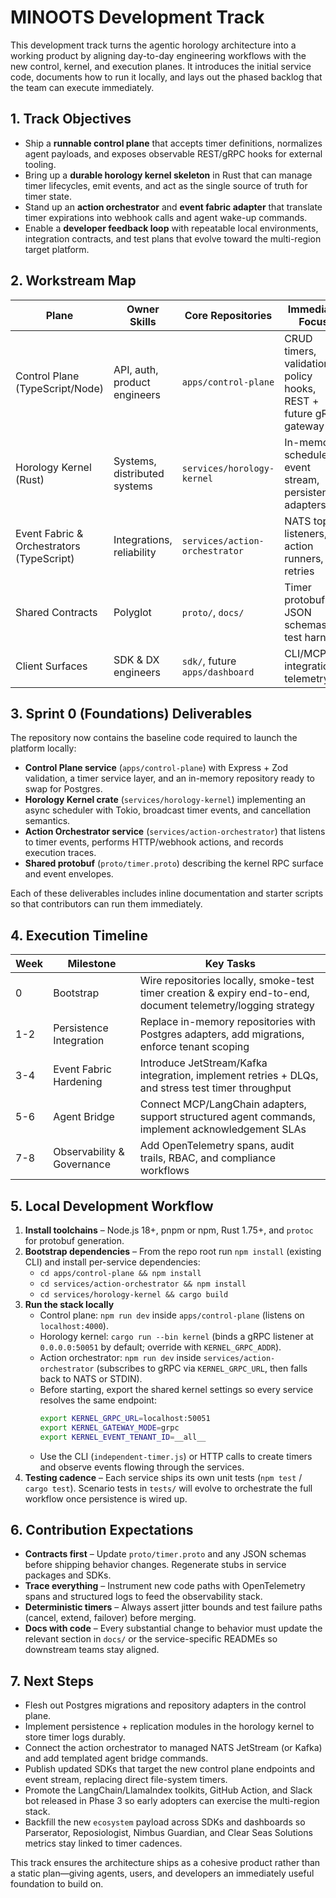 # MINOOTS Development Track

This development track turns the agentic horology architecture into a working product by aligning day-to-day engineering
workflows with the new control, kernel, and execution planes. It introduces the initial service code, documents how to run
it locally, and lays out the phased backlog that the team can execute immediately.

## 1. Track Objectives
- Ship a **runnable control plane** that accepts timer definitions, normalizes agent payloads, and exposes observable REST/gRPC
  hooks for external tooling.
- Bring up a **durable horology kernel skeleton** in Rust that can manage timer lifecycles, emit events, and act as the single
  source of truth for timer state.
- Stand up an **action orchestrator** and **event fabric adapter** that translate timer expirations into webhook calls and agent
  wake-up commands.
- Enable a **developer feedback loop** with repeatable local environments, integration contracts, and test plans that evolve
  toward the multi-region target platform.

## 2. Workstream Map
| Plane | Owner Skills | Core Repositories | Immediate Focus |
| --- | --- | --- | --- |
| Control Plane (TypeScript/Node) | API, auth, product engineers | `apps/control-plane` | CRUD timers, validation, policy hooks, REST + future gRPC gateway |
| Horology Kernel (Rust) | Systems, distributed systems | `services/horology-kernel` | In-memory scheduler, event stream, persistence adapters |
| Event Fabric & Orchestrators (TypeScript) | Integrations, reliability | `services/action-orchestrator` | NATS topic listeners, action runners, retries |
| Shared Contracts | Polyglot | `proto/`, `docs/` | Timer protobuf, JSON schemas, test harness |
| Client Surfaces | SDK & DX engineers | `sdk/`, future `apps/dashboard` | CLI/MCP integrations, telemetry |

## 3. Sprint 0 (Foundations) Deliverables
The repository now contains the baseline code required to launch the platform locally:
- **Control Plane service** (`apps/control-plane`) with Express + Zod validation, a timer service layer, and an in-memory
  repository ready to swap for Postgres.
- **Horology Kernel crate** (`services/horology-kernel`) implementing an async scheduler with Tokio, broadcast timer events, and
  cancellation semantics.
- **Action Orchestrator service** (`services/action-orchestrator`) that listens to timer events, performs HTTP/webhook actions,
  and records execution traces.
- **Shared protobuf** (`proto/timer.proto`) describing the kernel RPC surface and event envelopes.

Each of these deliverables includes inline documentation and starter scripts so that contributors can run them immediately.

## 4. Execution Timeline
| Week | Milestone | Key Tasks |
| --- | --- | --- |
| 0 | Bootstrap | Wire repositories locally, smoke-test timer creation & expiry end-to-end, document telemetry/logging strategy |
| 1-2 | Persistence Integration | Replace in-memory repositories with Postgres adapters, add migrations, enforce tenant scoping |
| 3-4 | Event Fabric Hardening | Introduce JetStream/Kafka integration, implement retries + DLQs, and stress test timer throughput |
| 5-6 | Agent Bridge | Connect MCP/LangChain adapters, support structured agent commands, implement acknowledgement SLAs |
| 7-8 | Observability & Governance | Add OpenTelemetry spans, audit trails, RBAC, and compliance workflows |

## 5. Local Development Workflow
1. **Install toolchains** – Node.js 18+, pnpm or npm, Rust 1.75+, and `protoc` for protobuf generation.
2. **Bootstrap dependencies** – From the repo root run `npm install` (existing CLI) and install per-service dependencies:
   - `cd apps/control-plane && npm install`
   - `cd services/action-orchestrator && npm install`
   - `cd services/horology-kernel && cargo build`
3. **Run the stack locally**
   - Control plane: `npm run dev` inside `apps/control-plane` (listens on `localhost:4000`).
   - Horology kernel: `cargo run --bin kernel` (binds a gRPC listener at `0.0.0.0:50051` by default; override with `KERNEL_GRPC_ADDR`).
   - Action orchestrator: `npm run dev` inside `services/action-orchestrator` (subscribes to gRPC via `KERNEL_GRPC_URL`, then falls back to NATS or STDIN).
   - Before starting, export the shared kernel settings so every service resolves the same endpoint:
     ```bash
     export KERNEL_GRPC_URL=localhost:50051
     export KERNEL_GATEWAY_MODE=grpc
     export KERNEL_EVENT_TENANT_ID=__all__
     ```
   - Use the CLI (`independent-timer.js`) or HTTP calls to create timers and observe events flowing through the services.
4. **Testing cadence** – Each service ships its own unit tests (`npm test` / `cargo test`). Scenario tests in `tests/` will evolve
   to orchestrate the full workflow once persistence is wired up.

## 6. Contribution Expectations
- **Contracts first** – Update `proto/timer.proto` and any JSON schemas before shipping behavior changes. Regenerate stubs in
  service packages and SDKs.
- **Trace everything** – Instrument new code paths with OpenTelemetry spans and structured logs to feed the observability stack.
- **Deterministic timers** – Always assert jitter bounds and test failure paths (cancel, extend, failover) before merging.
- **Docs with code** – Every substantial change to behavior must update the relevant section in `docs/` or the service-specific
  READMEs so downstream teams stay aligned.

## 7. Next Steps
- Flesh out Postgres migrations and repository adapters in the control plane.
- Implement persistence + replication modules in the horology kernel to store timer logs durably.
- Connect the action orchestrator to managed NATS JetStream (or Kafka) and add templated agent bridge commands.
- Publish updated SDKs that target the new control plane endpoints and event stream, replacing direct file-system timers.
- Promote the LangChain/LlamaIndex toolkits, GitHub Action, and Slack bot released in Phase 3 so early adopters can exercise the multi-region stack.
- Backfill the new `ecosystem` payload across SDKs and dashboards so Parserator, Reposiologist, Nimbus Guardian, and Clear Seas Solutions metrics stay linked to timer cadences.

This track ensures the architecture ships as a cohesive product rather than a static plan—giving agents, users, and developers
an immediately useful foundation to build on.
